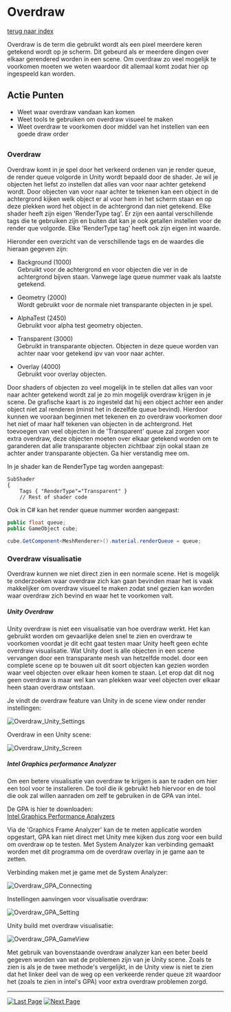 # Overdraw
[terug naar index](/Index.md#graphics)  

Overdraw is de term die gebruikt wordt als een pixel meerdere keren getekend wordt op je scherm. Dit gebeurd als er meerdere dingen over elkaar 
gerendered worden in een scene. Om overdraw zo veel mogelijk te voorkomen moeten we weten waardoor dit allemaal komt zodat hier op ingespeeld 
kan worden.  

## Actie Punten
* Weet waar overdraw vandaan kan komen
* Weet tools te gebruiken om overdraw visueel te maken
* Weet overdraw te voorkomen door middel van het instellen van een goede draw order

##  

### Overdraw 

Overdraw komt in je spel door het verkeerd ordenen van je render queue, de render queue volgorde in Unity wordt bepaald door de shader. Je wil 
je objecten het liefst zo instellen dat alles van voor naar achter getekend wordt. Door objecten van voor naar achter te tekenen kan een object 
in de achtergrond kijken welk object er al voor hem in het scherm staan en op deze plekken word het object in de achtergrond dan niet getekend. 
Elke shader heeft zijn eigen 'RenderType tag'. Er zijn een aantal verschillende tags die te gebruiken zijn en buiten dat kan je ook getallen instellen 
voor de render que volgorde. Elke 'RenderType tag' heeft ook zijn eigen int waarde.  

Hieronder een overzicht van de verschillende tags en de waardes die hieraan gegeven zijn:  

* Background (1000)  
Gebruikt voor de achtergrond en voor objecten die ver in de achtergrond bijven staan. Vanwege lage queue nummer vaak als laatste getekend.  

* Geometry (2000)  
Wordt gebruikt voor de normale niet transparante objecten in je spel.  

* AlphaTest (2450)  
Gebruikt voor alpha test geometry objecten.  

* Transparent (3000)  
Gebruikt in transparante objecten. Objecten in deze queue worden van achter naar voor getekend ipv van voor naar achter.  

* Overlay (4000)  
Gebruikt voor overlay objecten. 

Door shaders of objecten zo veel mogelijk in te stellen dat alles van voor naar achter getekend wordt zal je zo min mogelijk overdraw krijgen in 
je scene. De grafische kaart is zo ingesteld dat hij een object achter een ander object niet zal renderen (minst het in dezelfde queue bevind). 
Hierdoor kunnen we vooraan beginnen met tekenen en zo overdraw voorkomen door het niet of maar half tekenen van objecten in de achtergrond. 
Het toevoegen van veel objecten in de 'Transparent' queue zal zorgen voor extra overdraw, deze objecten moeten over elkaar getekend worden om te 
garanderen dat alle transparante objecten zichtbaar zijn ookal staan ze achter ander transparante objecten. Ga hier verstandig mee om.

In je shader kan de RenderType tag worden aangepast:  

```
SubShader
{
	Tags { "RenderType"="Transparent" }
	// Rest of shader code
```

Ook in C# kan het render queue nummer worden aangepast:

```c#
public float queue;
public GameObject cube;

cube.GetComponent<MeshRenderer>().material.renderQueue = queue;
```
 

### Overdraw visualisatie

Overdraw kunnen we niet direct zien in een normale scene. Het is mogelijk te onderzoeken waar overdraw zich kan gaan bevinden maar het is vaak 
makkelijker om overdraw visueel te maken zodat snel gezien kan worden waar overdraw zich bevind en waar het te voorkomen valt.

##### Unity Overdraw  

Unity overdraw is niet een visualisatie van hoe overdraw werkt. Het kan gebruikt worden om gevaarlijke delen snel te zien en overdraw te voorkomen 
voordat je dit echt gaat testen maar Unity heeft geen echte overdraw visualisatie. Wat Unity doet is alle objecten in een scene vervangen door een 
transparante mesh van hetzelfde model. door een complete scene op te bouwen uit dit soort objecten kan gezien worden waar veel objecten over 
elkaar heen komen te staan. Let erop dat dit nog geen overdraw is maar wel kan van plekken waar veel objecten over elkaar heen staan overdraw ontstaan.  

Je vindt de overdraw feature van Unity in de scene view onder render instellingen:  

![Overdraw_Unity_Settings](/Afbeeldingen/Overdraw_Unity_Settings.png)  

Overdraw in een Unity scene:  

![Overdraw_Unity_Screen](/Afbeeldingen/Overdraw_Unity_Screen.png)  

##### Intel Graphics performance Analyzer  

Om een betere visualisatie van overdraw te krijgen is aan te raden om hier een tool voor te installeren. De tool die ik gebruikt heb hiervoor en 
de tool die ook zal willen aanraden om zelf te gebruiken in de GPA van intel.  

De GPA is hier te downloaden:  
[Intel Graphics Performance Analyzers](https://software.intel.com/en-us/gpa/free-download)  

Via de 'Graphics Frame Analyzer' kan de te meten applicatie worden opgestart, GPA kan niet direct met Unity mee kijken dus zorg voor een build 
om overdraw op te testen. Met System Analyzer kan verbinding gemaakt worden met dit programma om de overdraw overlay in je game aan te zetten.  

Verbinding maken met je game met de System Analyzer:  

![Overdraw_GPA_Connecting](/Afbeeldingen/Overdraw_GPA_Connecting.png)  

Instellingen aanvingen voor visualisatie overdraw:  

![Overdraw_GPA_Setting](/Afbeeldingen/Overdraw_GPA_Setting.png)  

Unity build met overdraw visualisatie:  

![Overdraw_GPA_GameView](/Afbeeldingen/Overdraw_GPA_GameView.png)  

Met gebruik van bovenstaande overdraw analyzer kan een beter beeld gegeven worden van wat de problemen zijn van je Unity scene. Zoals te zien is 
als je de twee methode's vergelijkt, in de Unity view is niet te zien dat het linker deel van de weg op een verkeerde render queue zit waardoor het 
(zoals te zien in intel's GPA) voor extra overdraw problemen zorgd.


---
[![Last Page](/Afbeeldingen/Arrow_back_small.png)](/Graphics/ShadersPostProcessing.md) [![Next Page](/Afbeeldingen/Arrow_next_small.png)](/Graphics/Polycount.md)